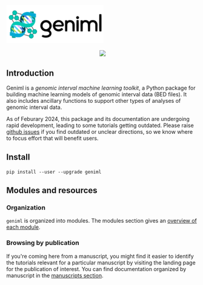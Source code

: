 <p align="center">
<h1><img align="center" src="img/geniml_logo_horizontal.svg" class="img-header" height="100"></h1>
</p>


<p align="center">
<a href="https://pypi.org/project/geniml"><img src="https://img.shields.io/pypi/v/geniml" alt=""></a>
<a href="https://github.com/databio/geniml"><img src="https://img.shields.io/badge/source-github-354a75?logo=github"></a>
</p>



## Introduction

Geniml is a *genomic interval machine learning toolkit*, a Python package for building machine learning models of genomic interval data (BED files). It also includes ancillary functions to support other types of analyses of genomic interval data.

As of Feburary 2024, this package and its documentation are undergoing rapid development, leading to some tutorials getting outdated. Please raise [github issues](https://github.com/databio/geniml) if you find outdated or unclear directions, so we know where to focus effort that will benefit users.

## Install

```
pip install --user --upgrade geniml
```

## Modules and resources

### Organization

`geniml` is organized into modules. The modules section gives an [overview of each module](modules.md).

### Browsing by publication

If you're coming here from a manuscript, you might find it easier to identify the tutorials relevant for a particular manuscript by visiting the landing page for the publication of interest. You can find documentation organized by manuscript in the [manuscripts section](../citations.md).


